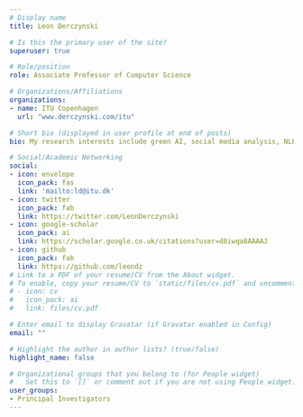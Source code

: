 ```yaml
---
# Display name
title: Leon Derczynski

# Is this the primary user of the site?
superuser: true

# Role/position
role: Associate Professor of Computer Science

# Organizations/Affiliations
organizations:
- name: ITU Copenhagen
  url: "www.derczynski.com/itu"

# Short bio (displayed in user profile at end of posts)
bio: My research interests include green AI, social media analysis, NLP for misinformation detection and verification, clinical record processing, and online harms

# Social/Academic Networking
social:
- icon: envelope
  icon_pack: fas
  link: 'mailto:ld@itu.dk'
- icon: twitter
  icon_pack: fab
  link: https://twitter.com/LeonDerczynski
- icon: google-scholar
  icon_pack: ai
  link: https://scholar.google.co.uk/citations?user=d8iwqa8AAAAJ
- icon: github
  icon_pack: fab
  link: https://github.com/leondz
# Link to a PDF of your resume/CV from the About widget.
# To enable, copy your resume/CV to `static/files/cv.pdf` and uncomment the lines below.
# - icon: cv
#   icon_pack: ai
#   link: files/cv.pdf

# Enter email to display Gravatar (if Gravatar enabled in Config)
email: ""

# Highlight the author in author lists? (true/false)
highlight_name: false

# Organizational groups that you belong to (for People widget)
#   Set this to `[]` or comment out if you are not using People widget.
user_groups:
- Principal Investigators
---
```

